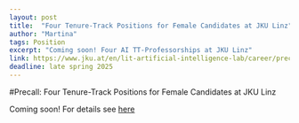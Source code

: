 ```yaml
---
layout: post
title:  "Four Tenure-Track Positions for Female Candidates at JKU Linz"
author: "Martina"
tags: Position
excerpt: "Coming soon! Four AI TT-Professorships at JKU Linz"
link: https://www.jku.at/en/lit-artificial-intelligence-lab/career/precall-four-tenure-track-professorships/
deadline: late spring 2025
---
```


#Precall: Four Tenure-Track Positions for Female Candidates at JKU Linz

	
Coming soon! For details see [here](https://www.jku.at/en/lit-artificial-intelligence-lab/career/precall-four-tenure-track-professorships/)

